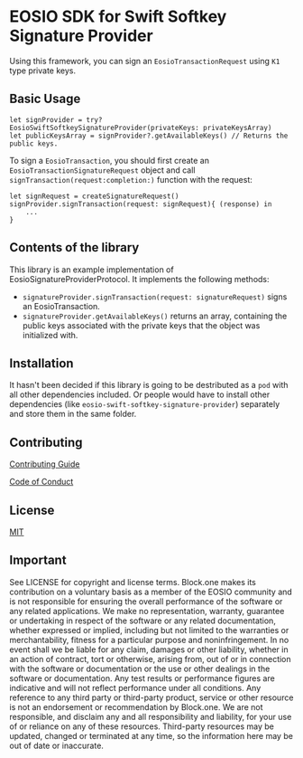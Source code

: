 # EOSIO SDK for Swift Softkey Signature Provider

Using this framework, you can sign an `EosioTransactionRequest` using `K1` type private keys.

## Basic Usage

```
let signProvider = try? EosioSwiftSoftkeySignatureProvider(privateKeys: privateKeysArray)
let publicKeysArray = signProvider?.getAvailableKeys() // Returns the public keys.
```

To sign a `EosioTransaction`, you should first create an `EosioTransactionSignatureRequest` object and call `signTransaction(request:completion:)` function with the request:

```
let signRequest = createSignatureRequest()
signProvider.signTransaction(request: signRequest){ (response) in 
    ...
}
```

## Contents of the library

This library is an example implementation of EosioSignatureProviderProtocol. It implements the following methods:

* `signatureProvider.signTransaction(request: signatureRequest)` signs an EosioTransaction.
* `signatureProvider.getAvailableKeys()` returns an array, containing the public keys associated with the private keys that the object was initialized with.


## Installation
It hasn't been decided if this library is going to be destributed as a `pod` with all other dependencies included. Or people would have to install other dependencies (like `eosio-swift-softkey-signature-provider`) separately and store them in the same folder.

## Contributing

[Contributing Guide](./CONTRIBUTING.md)

[Code of Conduct](./CONTRIBUTING.md#conduct)

## License

[MIT](./LICENSE)

## Important

See LICENSE for copyright and license terms.  Block.one makes its contribution on a voluntary basis as a member of the EOSIO community and is not responsible for ensuring the overall performance of the software or any related applications.  We make no representation, warranty, guarantee or undertaking in respect of the software or any related documentation, whether expressed or implied, including but not limited to the warranties or merchantability, fitness for a particular purpose and noninfringement. In no event shall we be liable for any claim, damages or other liability, whether in an action of contract, tort or otherwise, arising from, out of or in connection with the software or documentation or the use or other dealings in the software or documentation.  Any test results or performance figures are indicative and will not reflect performance under all conditions.  Any reference to any third party or third-party product, service or other resource is not an endorsement or recommendation by Block.one.  We are not responsible, and disclaim any and all responsibility and liability, for your use of or reliance on any of these resources. Third-party resources may be updated, changed or terminated at any time, so the information here may be out of date or inaccurate.
